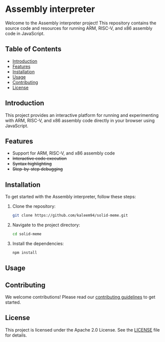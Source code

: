 # Assembly interpreter

Welcome to the Assembly interpreter project! This repository contains the source code and resources for running ARM, RISC-V, and x86 assembly code in JavaScript.

## Table of Contents

- [Introduction](#introduction)
- [Features](#features)
- [Installation](#installation)
- [Usage](#usage)
- [Contributing](#contributing)
- [License](#license)

## Introduction

This project provides an interactive platform for running and experimenting with ARM, RISC-V, and x86 assembly code directly in your browser using JavaScript.

## Features

- Support for ARM, RISC-V, and x86 assembly code
- ~~Interactive code execution~~
- ~~Syntax highlighting~~
- ~~Step-by-step debugging~~

## Installation

To get started with the Assembly interpreter, follow these steps:

1. Clone the repository:
    ```sh
    git clone https://github.com/kaleem94/solid-meme.git
    ```
2. Navigate to the project directory:
    ```sh
    cd solid-meme
    ```
3. Install the dependencies:
    ```sh
    npm install
    ```

## Usage

<!-- To start the application, run:
```sh
npm start
```
Open your browser and navigate to `http://localhost:3000` to start running assembly code. -->

## Contributing

We welcome contributions! Please read our [contributing guidelines](CONTRIBUTING.md) to get started.

## License

This project is licensed under the Apache 2.0 License. See the [LICENSE](LICENSE) file for details.


